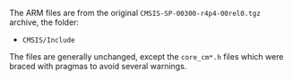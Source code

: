The ARM files are from the original `CMSIS-SP-00300-r4p4-00rel0.tgz`
archive, the folder:

* `CMSIS/Include`

The files are generally unchanged, except the `core_cm*.h` files which were
braced with pragmas to avoid several warnings.
